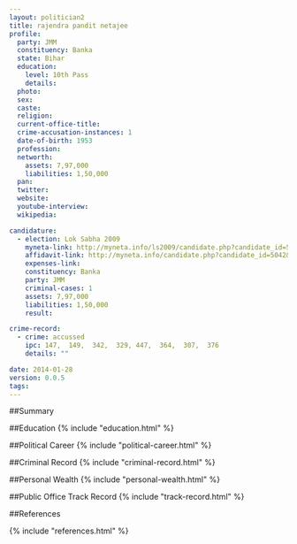 ```yaml
---
layout: politician2
title: rajendra pandit netajee
profile: 
  party: JMM
  constituency: Banka
  state: Bihar
  education: 
    level: 10th Pass
    details: 
  photo: 
  sex: 
  caste: 
  religion: 
  current-office-title: 
  crime-accusation-instances: 1
  date-of-birth: 1953
  profession: 
  networth: 
    assets: 7,97,000
    liabilities: 1,50,000
  pan: 
  twitter: 
  website: 
  youtube-interview: 
  wikipedia: 

candidature: 
  - election: Lok Sabha 2009
    myneta-link: http://myneta.info/ls2009/candidate.php?candidate_id=5042
    affidavit-link: http://myneta.info/candidate.php?candidate_id=5042&scan=original
    expenses-link: 
    constituency: Banka 
    party: JMM
    criminal-cases: 1
    assets: 7,97,000
    liabilities: 1,50,000
    result:  

crime-record: 
  - crime: accussed
    ipc: 147,  149,  342,  329, 447,  364,  307,  376
    details: "" 

date: 2014-01-28
version: 0.0.5
tags: 
---
```

##Summary


##Education
{% include "education.html" %}


##Political Career
{% include "political-career.html" %}


##Criminal Record
{% include "criminal-record.html" %}


##Personal Wealth
{% include "personal-wealth.html" %}


##Public Office Track Record
{% include "track-record.html" %}


##References


{% include "references.html" %}
